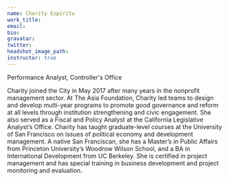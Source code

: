 ```yaml
---
name: Charity Espiritu
work_title:
email:
bio:
gravatar:
twitter:
headshot_image_path:
instructor: true
---
```



Performance Analyst, Controller's Office

Charity joined the City in May 2017 after many years in the nonprofit management sector. At The Asia Foundation, Charity led teams to design and develop multi-year programs to promote good governance and reform at all levels through institution strengthening and civic engagement. She also served as a Fiscal and Policy Analyst at the California Legislative Analyst’s Office. Charity has taught graduate-level courses at the University of San Francisco on issues of political economy and development management. A native San Franciscan, she has a Master’s in Public Affairs from Princeton University’s Woodrow Wilson School, and a BA in International Development from UC Berkeley. She is certified in project management and has special training in business development and project monitoring and evaluation.